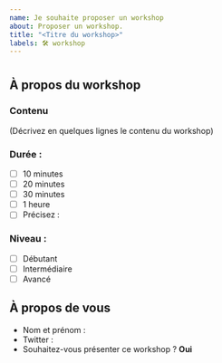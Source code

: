 ```yaml
---
name: Je souhaite proposer un workshop
about: Proposer un workshop.
title: "<Titre du workshop>"
labels: 🛠️ workshop
---
```


# <Titre du workshop>

## À propos du workshop

### Contenu

(Décrivez en quelques lignes le contenu du workshop)

### Durée :

- [ ] 10 minutes
- [ ] 20 minutes
- [ ] 30 minutes
- [ ] 1 heure
- [ ] Précisez :

### Niveau :

- [ ] Débutant
- [ ] Intermédiaire
- [ ] Avancé

## À propos de vous

- Nom et prénom :
- Twitter :
- Souhaitez-vous présenter ce workshop ? **Oui**